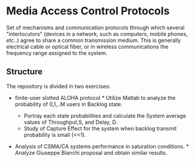 # Media Access Control Protocols

Set of mechanisms and communication protocols through which several "interlocutors" (devices in a network, such as computers, mobile phones, etc..) agree to share a common transmission medium. This is generally electrical cable or optical fiber, or in wireless communications the frequency range assigned to the system.

## Structure

The repository is divided in two exercises:

*    finite-user slotted ALOHA protocol
	*	Utilize Matlab to analyze the probability of 0,1,..M users in Backlog state.
        *	Portray each state probabilities and calculate the System average values of Throughput,S, and Delay, D.
        *	Study of Capture Effect for the system when backlog transmit probability is small (<<1).

*    Analysis of CSMA/CA systems performance in saturation conditions.
	*	Analyze Giuseppe Bianchi proposal and obtain similar results.

